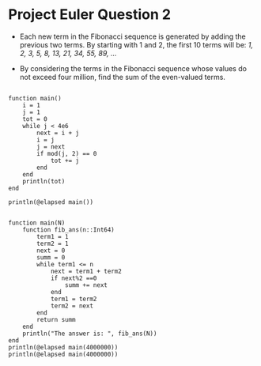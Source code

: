 Project Euler Question 2
========================

- Each new term in the Fibonacci sequence is generated by adding the previous two terms. By starting with 1 and 2, the first 10 terms will be: *1, 2, 3, 5, 8, 13, 21, 34, 55, 89, ...*

- By considering the terms in the Fibonacci sequence whose values do not exceed four million, find the sum of the even-valued terms.

<pre><code>
function main()
    i = 1
    j = 1
    tot = 0
    while j < 4e6
        next = i + j
        i = j
        j = next
        if mod(j, 2) == 0
            tot += j
        end
    end
    println(tot)
end

println(@elapsed main())
</code></pre>

<pre><code>
function main(N)
	function fib_ans(n::Int64)
		term1 = 1
		term2 = 1
		next = 0
		summ = 0
		while term1 <= n
			next = term1 + term2
			if next%2 ==0
				summ += next
			end
			term1 = term2
			term2 = next
		end
		return summ
	end
	println("The answer is: ", fib_ans(N))
end
println(@elapsed main(4000000))
println(@elapsed main(4000000))
</code></pre>

